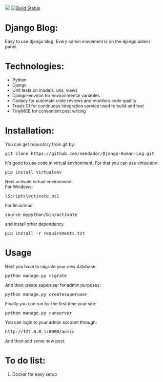 <a href="https://www.codacy.com/manual/sendador/Django-Human-Log?utm_source=github.com&amp;utm_medium=referral&amp;utm_content=sendador/Django-Human-Log&amp;utm_campaign=Badge_Grade"><img src="https://api.codacy.com/project/badge/Grade/7f38ad72c303423890ce8e17f655a9ec"/></a>
[![Build Status](https://travis-ci.com/sendador/Django-Human-Log.svg?branch=master)](https://travis-ci.com/sendador/Django-Human-Log)

# Django Blog:

Easy to use django blog. Every admin movement is on the django admin panel.

# Technologies:

- Python
- Django
- Unit tests on models, urls, views
- Django-environ for environmental variables
- Codacy for automate code reviews and monitors code quality
- Travis CI for continuous integration service used to build and test 
- TinyMCE for convenient post writing

# Installation:

You can get repository from git by:
<pre>git clone https://github.com/sendador/Django-Human-Log.git </pre>

It's good to use code in virtual environment. For that you can use virtualenv:

<pre>pip install virtualenv</pre>

Next activate virtual environment.<Br>
For Windows:
<pre>\Scripts\activate.ps1</pre>
For linux/mac:
<pre>source mypython/bin/activate</pre>

and install other dependency

<pre>pip install -r requirements.txt</pre>
# Usage
Next you have to migrate your new database:

<pre>python manage.py migrate</pre>

And then create superuser for admin purposes:

<pre>python manage.py createsuperuser</pre>

Finally you can run for the first time your site:

<pre>python manage.py runserver</pre>

You can login to your admin account through:

<pre>http://127.0.0.1:8000/admin</pre>

And then add some new post.

# To do list:
1. Docker for easy setup




